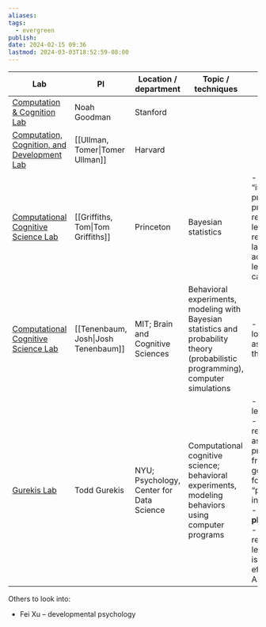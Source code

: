 ```yaml
---
aliases: 
tags:
  - evergreen
publish: 
date: 2024-02-15 09:36
lastmod: 2024-03-03T18:52:59-08:00
---
```

| Lab                                                                            | PI                                  | Location / department                    | Topic / techniques                                                                                                                 | Ongoing projects                                                                                                                                                                                                                     | Additional notes                                                 |
| ------------------------------------------------------------------------------ | ----------------------------------- | ---------------------------------------- | ---------------------------------------------------------------------------------------------------------------------------------- | ------------------------------------------------------------------------------------------------------------------------------------------------------------------------------------------------------------------------------------ | ---------------------------------------------------------------- |
| [Computation & Cognition Lab](https://cocolab.stanford.edu/)                   | Noah Goodman                        | Stanford                                 |                                                                                                                                    |                                                                                                                                                                                                                                      |                                                                  |
| [Computation, Cognition, and Development Lab](https://www.cocodev.org/)        | [[Ullman, Tomer\|Tomer Ullman]]     | Harvard                                  |                                                                                                                                    |                                                                                                                                                                                                                                      |                                                                  |
| [Computational Cognitive Science Lab](https://cocosci.princeton.edu/index.php) | [[Griffiths, Tom\|Tom Griffiths]]   | Princeton                                | Bayesian statistics                                                                                                                | - Focus on “inductive problems”: probabilistic reasoning, learning causal relationships, language acquisition, learning categories                                                                                                   | - Wrote book “Algorithms to Live By”                             |
| [Computational Cognitive Science Lab](https://cocosci.mit.edu/)                | [[Tenenbaum, Josh\|Josh Tenenbaum]] | MIT; Brain and Cognitive Sciences        | Behavioral experiments, modeling with Bayesian statistics and probability theory (probabilistic programming), computer simulations | - Hard to tell; a lot of people associated with the lab!                                                                                                                                                                             | - Need time to parse through research projects                   |
| [Gurekis Lab](https://gureckislab.org/)                                        | Todd Gurekis                        | NYU; Psychology, Center for Data Science | Computational cognitive science; behavioral experiments, modeling behaviors using computer programs                                | - Active learning <br>- Mental representations as symbolic programs: framing human goal generation formally as “program induction”<br>- **Intuitive physics**<br>- Human reinforcement learning: how is this more efficient than AI? | - Collaborations with Brenden Lake, Guy Davidson, Josh Tenenbaum |


Others to look into:
- Fei Xu – developmental psychology